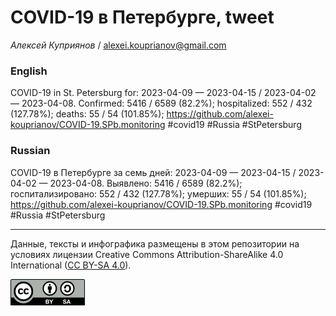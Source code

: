 COVID-19 в Петербурге, tweet
============================

*Алексей Куприянов* /
<a href="mailto:alexei.kouprianov@gmail.com" class="email">alexei.kouprianov@gmail.com</a>

### English

COVID-19 in St. Petersburg for: 2023-04-09 — 2023-04-15 / 2023-04-02 —
2023-04-08. Сonfirmed: 5416 / 6589 (82.2%); hospitalized: 552 / 432
(127.78%); deaths: 55 / 54 (101.85%);
<a href="https://github.com/alexei-kouprianov/COVID-19.SPb.monitoring" class="uri">https://github.com/alexei-kouprianov/COVID-19.SPb.monitoring</a>
\#covid19 \#Russia \#StPetersburg

### Russian

COVID-19 в Петербурге за семь дней: 2023-04-09 — 2023-04-15 / 2023-04-02
— 2023-04-08. Выявлено: 5416 / 6589 (82.2%); госпитализировано: 552 /
432 (127.78%); умерших: 55 / 54 (101.85%);
<a href="https://github.com/alexei-kouprianov/COVID-19.SPb.monitoring" class="uri">https://github.com/alexei-kouprianov/COVID-19.SPb.monitoring</a>
\#covid19 \#Russia \#StPetersburg

------------------------------------------------------------------------

Данные, тексты и инфографика размещены в этом репозитории на условиях
лицензии Creative Commons Attribution-ShareAlike 4.0 International ([CC
BY-SA 4.0](https://creativecommons.org/licenses/by-sa/4.0/)).

![](../misc/CC-BY-SA-icon.png "CC-BY-SA")
